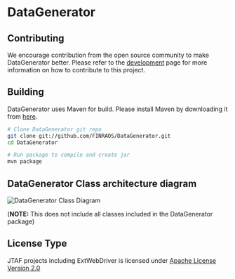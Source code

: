 DataGenerator
=============

Contributing
------------
We encourage contribution from the open source community to make DataGenerator better. Please refer to the [development](http://finraos.github.io/DataGenerator/index.html#get_involved) page for more information on how to contribute to this project.


Building
------------
DataGenerator uses Maven for build. Please install Maven by downloading it from [here](http://maven.apache.org/download.cgi).
```sh
# Clone DataGenerator git repo
git clone git://github.com/FINRAOS/DataGenerator.git
cd DataGenerator

# Run package to compile and create jar
mvn package
```


DataGenerator Class architecture diagram
------------------------------------------------
![DataGenerator Class Diagram](http://finraos.github.io/DataGenerator/imgs/DataGenClassDiagram.png)

(**NOTE:** This does not include all classes included in the DataGenerator package)


License Type
------------------------------------
JTAF projects including ExtWebDriver is licensed under [Apache License Version 2.0](http://www.apache.org/licenses/LICENSE-2.0)




